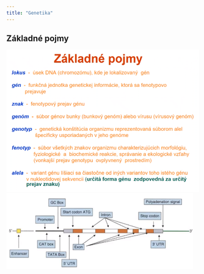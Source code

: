 ```yaml
---
title: "Genetika"
---
```



## Základné pojmy
![](attachments/základné-pojmy-genetika.png)
![](attachments/gen.png)